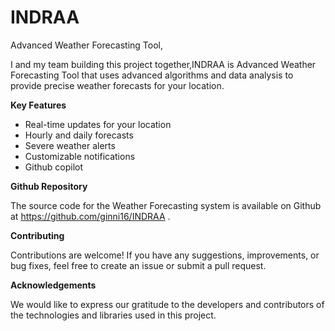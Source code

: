 # INDRAA
Advanced Weather Forecasting Tool,

I and my team building this project together,INDRAA is Advanced Weather Forecasting Tool that uses advanced algorithms and data analysis to provide precise weather forecasts for your location.

 **Key Features**
 
  - Real-time updates for your location
  - Hourly and daily forecasts
  - Severe weather alerts
  - Customizable notifications
  - Github copilot
  
**Github Repository**

The source code for the Weather Forecasting system is available on Github at https://github.com/ginni16/INDRAA .

**Contributing**

Contributions are welcome! If you have any suggestions, improvements, or bug fixes, feel free to create an issue or submit a pull request.


**Acknowledgements**

We would like to express our gratitude to the developers and contributors of the technologies and libraries used in this project.
